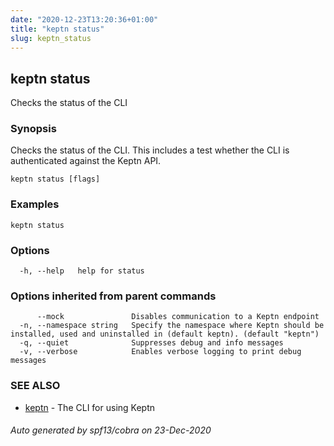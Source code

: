```yaml
---
date: "2020-12-23T13:20:36+01:00"
title: "keptn status"
slug: keptn_status
---
```

## keptn status

Checks the status of the CLI

### Synopsis

Checks the status of the CLI. This includes a test whether the CLI is authenticated against the Keptn API. 


```
keptn status [flags]
```

### Examples

```
keptn status
```

### Options

```
  -h, --help   help for status
```

### Options inherited from parent commands

```
      --mock               Disables communication to a Keptn endpoint
  -n, --namespace string   Specify the namespace where Keptn should be installed, used and uninstalled in (default keptn). (default "keptn")
  -q, --quiet              Suppresses debug and info messages
  -v, --verbose            Enables verbose logging to print debug messages
```

### SEE ALSO

* [keptn](../keptn/)	 - The CLI for using Keptn

###### Auto generated by spf13/cobra on 23-Dec-2020
